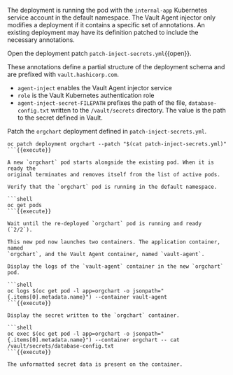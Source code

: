 The deployment is running the pod with the `internal-app` Kubernetes service
account in the default namespace. The Vault Agent injector only modifies a
deployment if it contains a specific set of annotations. An existing deployment
may have its definition patched to include the necessary annotations.

Open the deployment patch `patch-inject-secrets.yml`{{open}}.

These annotations define a partial structure of the deployment schema and are
prefixed with `vault.hashicorp.com`.

- `agent-inject` enables the Vault Agent injector service
- `role` is the Vault Kubernetes authentication role
- `agent-inject-secret-FILEPATH` prefixes the path of the file,
  `database-config.txt` written to the `/vault/secrets` directory. The value
  is the path to the secret defined in Vault.

Patch the `orgchart` deployment defined in `patch-inject-secrets.yml`.

```shell
oc patch deployment orgchart --patch "$(cat patch-inject-secrets.yml)"
```{{execute}}

A new `orgchart` pod starts alongside the existing pod. When it is ready the
original terminates and removes itself from the list of active pods.

Verify that the `orgchart` pod is running in the default namespace.

```shell
oc get pods
```{{execute}}

Wait until the re-deployed `orgchart` pod is running and ready (`2/2`).

This new pod now launches two containers. The application container, named
`orgchart`, and the Vault Agent container, named `vault-agent`.

Display the logs of the `vault-agent` container in the new `orgchart` pod.

```shell
oc logs $(oc get pod -l app=orgchart -o jsonpath="{.items[0].metadata.name}") --container vault-agent
```{{execute}}

Display the secret written to the `orgchart` container.

```shell
oc exec $(oc get pod -l app=orgchart -o jsonpath="{.items[0].metadata.name}") --container orgchart -- cat /vault/secrets/database-config.txt
```{{execute}}

The unformatted secret data is present on the container.